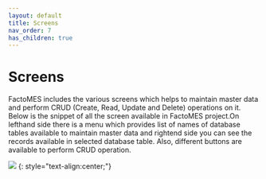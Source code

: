 ```yaml
---
layout: default
title: Screens
nav_order: 7
has_children: true
---
```

# Screens

FactoMES includes the various screens which helps to maintain master data and perform CRUD (Create, Read, Update and Delete) operations on it. Below is the snippet of all the screen available in FactoMES project.On lefthand side there is a menu which provides list of names of database tables available to maintain master data and rightend side you can see the records available in selected database table. Also, different buttons are available to perform CRUD operation.

![](../../../assets/images/screens/screens.png)
{: style="text-align:center;"}







